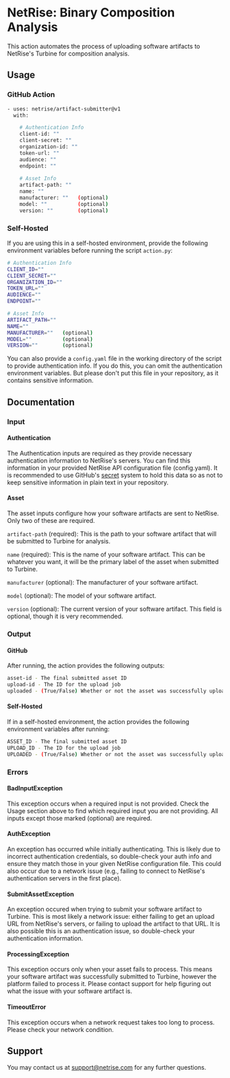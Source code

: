 # NetRise: Binary Composition Analysis

This action automates the process of uploading software artifacts to NetRise's Turbine for composition analysis.

## Usage

### GitHub Action

```bash
- uses: netrise/artifact-submitter@v1
  with:

    # Authentication Info
    client-id: ""
    client-secret: ""
    organization-id: ""
    token-url: ""
    audience: ""
    endpoint: ""
    
    # Asset Info
    artifact-path: ""
    name: ""
    manufacturer: ""   (optional)
    model: ""          (optional)
    version: ""        (optional)
```

### Self-Hosted

If you are using this in a self-hosted environment, provide the following environment variables before running the script `action.py`:

```bash
# Authentication Info
CLIENT_ID=""
CLIENT_SECRET=""
ORGANIZATION_ID=""
TOKEN_URL=""
AUDIENCE=""
ENDPOINT=""

# Asset Info
ARTIFACT_PATH=""
NAME=""
MANUFACTURER=""   (optional)
MODEL=""          (optional)
VERSION=""        (optional)
```

You can also provide a `config.yaml` file in the working directory of the script to provide authentication info. If you do this, you can omit the authentication environment variables. But please don't put this file in your repository, as it contains sensitive information.

## Documentation

### Input

#### Authentication

The Authentication inputs are required as they provide necessary authentication information to NetRise's servers. You can find this information in your provided NetRise API configuration file (config.yaml). It is recommended to use GitHub's [secret](https://docs.github.com/en/actions/security-for-github-actions/security-guides/using-secrets-in-github-actions) system to hold this data so as not to keep sensitive information in plain text in your repository.

#### Asset

The asset inputs configure how your software artifacts are sent to NetRise. Only two of these are required.

`artifact-path` (required): This is the path to your software artifact that will be submitted to Turbine for analysis.

`name` (required): This is the name of your software artifact. This can be whatever you want, it will be the primary label of the asset when submitted to Turbine.

`manufacturer` (optional): The manufacturer of your software artifact.

`model` (optional): The model of your software artifact.

`version` (optional): The current version of your software artifact. This field is optional, though it is very recommended.

### Output

#### GitHub

After running, the action provides the following outputs:

```bash
asset-id - The final submitted asset ID
upload-id - The ID for the upload job
uploaded - (True/False) Whether or not the asset was successfully uploaded
```

#### Self-Hosted

If in a self-hosted environment, the action provides the following environment variables after running:

```bash
ASSET_ID - The final submitted asset ID
UPLOAD_ID - The ID for the upload job
UPLOADED - (True/False) Whether or not the asset was successfully uploaded
```

### Errors

#### BadInputException

This exception occurs when a required input is not provided. Check the Usage section above to find which required input you are not providing. All inputs except those marked (optional) are required.

#### AuthException

An exception has occurred while initially authenticating. This is likely due to incorrect authentication credentials, so double-check your auth info and ensure they match those in your given NetRise configuration file. This could also occur due to a network issue (e.g., failing to connect to NetRise's authentication servers in the first place).

#### SubmitAssetException

An exception occured when trying to submit your software artifact to Turbine. This is most likely a network issue: either failing to get an upload URL from NetRise's servers, or failing to upload the artifact to that URL. It is also possible this is an authentication issue, so double-check your authentication information.

#### ProcessingException

This exception occurs only when your asset fails to process. This means your software artifact was successfully submitted to Turbine, however the platform failed to process it. Please contact support for help figuring out what the issue with your software artifact is.

#### TimeoutError

This exception occurs when a network request takes too long to process. Please check your network condition.

## Support

You may contact us at <support@netrise.com> for any further questions.
